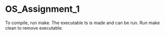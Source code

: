 # OS_Assignment_1

To compile, run make. The executable ts is made and can be run. 
Run make clean to remove executable.
